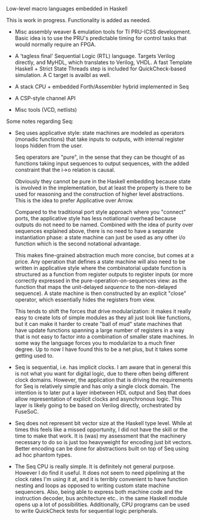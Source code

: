 Low-level macro languages embedded in Haskell

This is work in progress.  Functionality is added as needed.


- Misc assembly weaver & emulation tools for TI PRU-ICSS development.
  Basic idea is to use the PRU's predictable timing for control tasks
  that would normally require an FPGA.

- A 'tagless final' Sequential Logic (RTL) language.  Targets Verilog
  directly, and MyHDL, which translates to Verilog, VHDL.  A fast
  Template Haskell + Strict State Threads step is included for
  QuickCheck-based simulation.  A C target is availbl as well.

- A stack CPU + embedded Forth/Assembler hybrid implemented in Seq

- A CSP-style channel API

- Misc tools  (VCD, netlists)



Some notes regarding Seq:

- Seq uses applicative style: state machines are modeled as operators
  (monadic functions) that take inputs to outputs, with internal
  register loops hidden from the user.
  
  Seq operators are "pure", in the sense that they can be thought of
  as functions taking input sequences to output sequences, with the
  added constraint that the i->o relation is causal.
  
  Obviously they cannot be pure in the Haskell embedding because state
  is involved in the implementation, but at least the property is
  there to be used for reasoning and the construction of higher level
  abstractions.  This is the idea to prefer Applicative over Arrow.
  
  Compared to the traditional port style approach where you "connect"
  ports, the applicative style has less notiational overhead because
  outputs do not need to be named.  Combined with the idea of purity
  over sequences explained above, there is no need to have a separate
  instantiation phase: a state machine can just be used as any other
  i/o function which is the second notational advantage.
  
  This makes fine-grained abstraction much more concise, but comes at
  a price.  Any operation that defines a state machine will also need
  to be written in applicative style where the combinatorial update
  function is structured as a function from register outputs to
  register inputs (or more correctly expressed in the
  pure-operation-on-sequences view: as the function that maps the
  unit-delayed _sequence_ to the non-delayed sequence).  A state
  machine is then constructed by an explicit "close" operator, which
  essentially hides the registers from view.
  
  This tends to shift the forces that drive modularization: it makes
  it really easy to create lots of simple modules as they all just
  look like functions, but it can make it harder to create "ball of
  mud" state machines that have update functions spanning a large
  number of registers in a way that is not easy to factor into a
  combination of smaller state machines.  In some way the language
  forces you to modularize to a much finer degree.  Up to now I have
  found this to be a net plus, but it takes some getting used to.

- Seq is sequential, i.e. has implicit clocks.  I am aware that in
  general this is not what you want for digital logic, due to there
  often being different clock domains.  However, the application that
  is driving the requirements for Seq is relatively simple and has
  only a single clock domain.  The intention is to later put a layer
  inbetween HDL output and Seq that does allow representation of
  explicit clocks and asynchronous logic.  This layer is likely going
  to be based on Verilog directly, orchestrated by FuseSoC.

- Seq does not represent bit vector size at the Haskell type level.
  While at times this feels like a missed opportunity, I did not have
  the skill or the time to make that work.  It is (was) my assessment
  that the machinery necessary to do so is just too heavyweight for
  encoding just bit vectors.  Better encoding can be done for
  abstractions built on top of Seq using ad hoc phantom types.

- The Seq CPU is really simple.  It is definitely not general purpose.
  However I do find it useful.  It does not seem to need pipelining at
  the clock rates I'm using it at, and it is terribly convenient to
  have function nesting and loops as opposed to writing custom state
  machine sequencers.  Also, being able to express both machine code
  and the instruction decoder, bus architecture etc.. in the same
  Haskell module opens up a lot of possibilities.  Additionally, CPU
  programs can be used to write QuickCheck tests for sequential logic
  peripherals.
  
  








